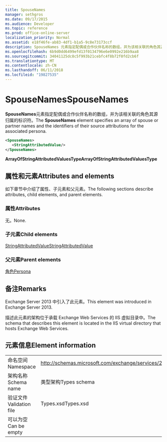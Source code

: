 ```yaml
---
title: SpouseNames
manager: sethgros
ms.date: 09/17/2015
ms.audience: Developer
ms.topic: reference
ms.prod: office-online-server
localization_priority: Normal
ms.assetid: e18f46fe-ab83-4df1-b1a5-9c8e73173ccf
description: SpouseNames 元素指定配偶或合作伙伴名称的数组，并为该相关联的角色其源归属的标识符。
ms.openlocfilehash: 6b9d0dd6499efd13f0134796e6e0992e216b9aa8
ms.sourcegitcommit: 34041125dc8c5f993b21cebfc4f8b72f0fd2cb6f
ms.translationtype: MT
ms.contentlocale: zh-CN
ms.lasthandoff: 06/11/2018
ms.locfileid: "19827535"
---
```

# <a name="spousenames"></a><span data-ttu-id="90d25-103">SpouseNames</span><span class="sxs-lookup"><span data-stu-id="90d25-103">SpouseNames</span></span>

<span data-ttu-id="90d25-104">**SpouseNames**元素指定配偶或合作伙伴名称的数组，并为该相关联的角色其源归属的标识符。</span><span class="sxs-lookup"><span data-stu-id="90d25-104">The **SpouseNames** element specifies an array of spouse or partner names and the identifiers of their source attributions for the associated persona.</span></span> 
  
```XML
<SpouseNames>
   <StringAttributedValue/>
</SpouseNames>
```

 <span data-ttu-id="90d25-105">**ArrayOfStringAttributedValuesType**</span><span class="sxs-lookup"><span data-stu-id="90d25-105">**ArrayOfStringAttributedValuesType**</span></span>
## <a name="attributes-and-elements"></a><span data-ttu-id="90d25-106">属性和元素</span><span class="sxs-lookup"><span data-stu-id="90d25-106">Attributes and elements</span></span>

<span data-ttu-id="90d25-107">如下章节中介绍了属性、子元素和父元素。</span><span class="sxs-lookup"><span data-stu-id="90d25-107">The following sections describe attributes, child elements, and parent elements.</span></span>
  
### <a name="attributes"></a><span data-ttu-id="90d25-108">属性</span><span class="sxs-lookup"><span data-stu-id="90d25-108">Attributes</span></span>

<span data-ttu-id="90d25-109">无。</span><span class="sxs-lookup"><span data-stu-id="90d25-109">None.</span></span>
  
### <a name="child-elements"></a><span data-ttu-id="90d25-110">子元素</span><span class="sxs-lookup"><span data-stu-id="90d25-110">Child elements</span></span>

[<span data-ttu-id="90d25-111">StringAttributedValue</span><span class="sxs-lookup"><span data-stu-id="90d25-111">StringAttributedValue</span></span>](stringattributedvalue.md)
  
### <a name="parent-elements"></a><span data-ttu-id="90d25-112">父元素</span><span class="sxs-lookup"><span data-stu-id="90d25-112">Parent elements</span></span>

[<span data-ttu-id="90d25-113">角色</span><span class="sxs-lookup"><span data-stu-id="90d25-113">Persona</span></span>](persona.md)
  
## <a name="remarks"></a><span data-ttu-id="90d25-114">备注</span><span class="sxs-lookup"><span data-stu-id="90d25-114">Remarks</span></span>

<span data-ttu-id="90d25-115">Exchange Server 2013 中引入了此元素。</span><span class="sxs-lookup"><span data-stu-id="90d25-115">This element was introduced in Exchange Server 2013.</span></span>
  
<span data-ttu-id="90d25-116">描述此元素的架构位于承载 Exchange Web Services 的 IIS 虚拟目录中。</span><span class="sxs-lookup"><span data-stu-id="90d25-116">The schema that describes this element is located in the IIS virtual directory that hosts Exchange Web Services.</span></span>
  
## <a name="element-information"></a><span data-ttu-id="90d25-117">元素信息</span><span class="sxs-lookup"><span data-stu-id="90d25-117">Element information</span></span>

|||
|:-----|:-----|
|<span data-ttu-id="90d25-118">命名空间</span><span class="sxs-lookup"><span data-stu-id="90d25-118">Namespace</span></span>  <br/> |http://schemas.microsoft.com/exchange/services/2006/types  <br/> |
|<span data-ttu-id="90d25-119">架构名称</span><span class="sxs-lookup"><span data-stu-id="90d25-119">Schema name</span></span>  <br/> |<span data-ttu-id="90d25-120">类型架构</span><span class="sxs-lookup"><span data-stu-id="90d25-120">Types schema</span></span>  <br/> |
|<span data-ttu-id="90d25-121">验证文件</span><span class="sxs-lookup"><span data-stu-id="90d25-121">Validation file</span></span>  <br/> |<span data-ttu-id="90d25-122">Types.xsd</span><span class="sxs-lookup"><span data-stu-id="90d25-122">Types.xsd</span></span>  <br/> |
|<span data-ttu-id="90d25-123">可以为空</span><span class="sxs-lookup"><span data-stu-id="90d25-123">Can be empty</span></span>  <br/> ||
   

